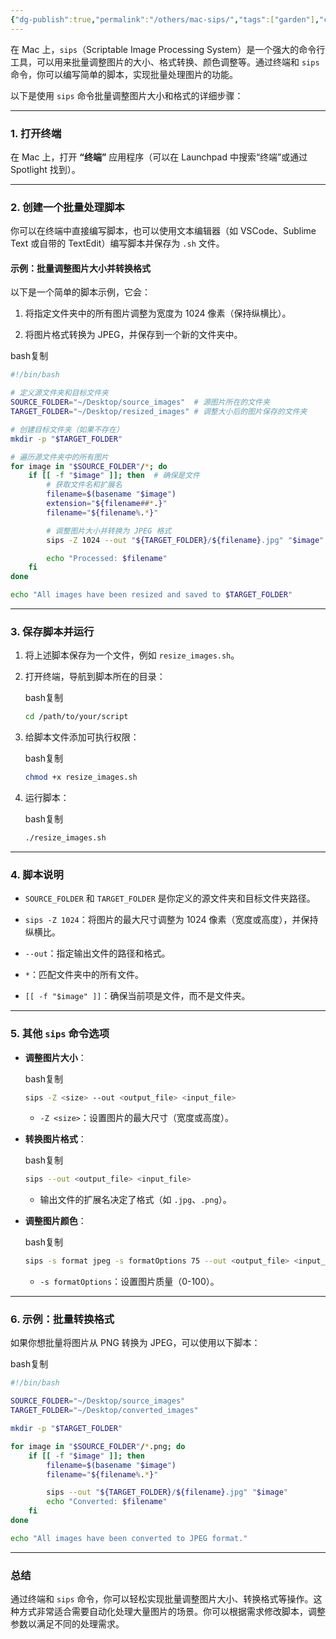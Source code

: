 ```yaml
---
{"dg-publish":true,"permalink":"/others/mac-sips/","tags":["garden"],"created":"2025-02-17T22:37:20.743+08:00","updated":"2025-03-17T21:37:40.862+08:00"}
---
```



在 Mac 上，`sips`（Scriptable Image Processing System）是一个强大的命令行工具，可以用来批量调整图片的大小、格式转换、颜色调整等。通过终端和 `sips` 命令，你可以编写简单的脚本，实现批量处理图片的功能。

以下是使用 `sips` 命令批量调整图片大小和格式的详细步骤：

---

### 1. 打开终端

在 Mac 上，打开 **“终端”** 应用程序（可以在 Launchpad 中搜索“终端”或通过 Spotlight 找到）。

---

### 2. 创建一个批量处理脚本

你可以在终端中直接编写脚本，也可以使用文本编辑器（如 VSCode、Sublime Text 或自带的 TextEdit）编写脚本并保存为 `.sh` 文件。

#### 示例：批量调整图片大小并转换格式

以下是一个简单的脚本示例，它会：

1. 将指定文件夹中的所有图片调整为宽度为 1024 像素（保持纵横比）。
    
2. 将图片格式转换为 JPEG，并保存到一个新的文件夹中。
    

bash复制

```bash
#!/bin/bash

# 定义源文件夹和目标文件夹
SOURCE_FOLDER="~/Desktop/source_images"  # 源图片所在的文件夹
TARGET_FOLDER="~/Desktop/resized_images" # 调整大小后的图片保存的文件夹

# 创建目标文件夹（如果不存在）
mkdir -p "$TARGET_FOLDER"

# 遍历源文件夹中的所有图片
for image in "$SOURCE_FOLDER"/*; do
    if [[ -f "$image" ]]; then  # 确保是文件
        # 获取文件名和扩展名
        filename=$(basename "$image")
        extension="${filename##*.}"
        filename="${filename%.*}"

        # 调整图片大小并转换为 JPEG 格式
        sips -Z 1024 --out "${TARGET_FOLDER}/${filename}.jpg" "$image"

        echo "Processed: $filename"
    fi
done

echo "All images have been resized and saved to $TARGET_FOLDER"
```

---

### 3. 保存脚本并运行

1. 将上述脚本保存为一个文件，例如 `resize_images.sh`。
    
2. 打开终端，导航到脚本所在的目录：
    
    bash复制
    
    ```bash
    cd /path/to/your/script
    ```
    
3. 给脚本文件添加可执行权限：
    
    bash复制
    
    ```bash
    chmod +x resize_images.sh
    ```
    
4. 运行脚本：
    
    bash复制
    
    ```bash
    ./resize_images.sh
    ```
    

---

### 4. 脚本说明

- `SOURCE_FOLDER` 和 `TARGET_FOLDER` 是你定义的源文件夹和目标文件夹路径。
    
- `sips -Z 1024`：将图片的最大尺寸调整为 1024 像素（宽度或高度），并保持纵横比。
    
- `--out`：指定输出文件的路径和格式。
    
- `*`：匹配文件夹中的所有文件。
    
- `[[ -f "$image" ]]`：确保当前项是文件，而不是文件夹。
    

---

### 5. 其他 `sips` 命令选项

- **调整图片大小**：
    
    bash复制
    
    ```bash
    sips -Z <size> --out <output_file> <input_file>
    ```
    
    - `-Z <size>`：设置图片的最大尺寸（宽度或高度）。
        
- **转换图片格式**：
    
    bash复制
    
    ```bash
    sips --out <output_file> <input_file>
    ```
    
    - 输出文件的扩展名决定了格式（如 `.jpg`、`.png`）。
        
- **调整图片颜色**：
    
    bash复制
    
    ```bash
    sips -s format jpeg -s formatOptions 75 --out <output_file> <input_file>
    ```
    
    - `-s formatOptions`：设置图片质量（0-100）。
        

---

### 6. 示例：批量转换格式

如果你想批量将图片从 PNG 转换为 JPEG，可以使用以下脚本：

bash复制

```bash
#!/bin/bash

SOURCE_FOLDER="~/Desktop/source_images"
TARGET_FOLDER="~/Desktop/converted_images"

mkdir -p "$TARGET_FOLDER"

for image in "$SOURCE_FOLDER"/*.png; do
    if [[ -f "$image" ]]; then
        filename=$(basename "$image")
        filename="${filename%.*}"

        sips --out "${TARGET_FOLDER}/${filename}.jpg" "$image"
        echo "Converted: $filename"
    fi
done

echo "All images have been converted to JPEG format."
```

---

### 总结

通过终端和 `sips` 命令，你可以轻松实现批量调整图片大小、转换格式等操作。这种方式非常适合需要自动化处理大量图片的场景。你可以根据需求修改脚本，调整参数以满足不同的处理需求。